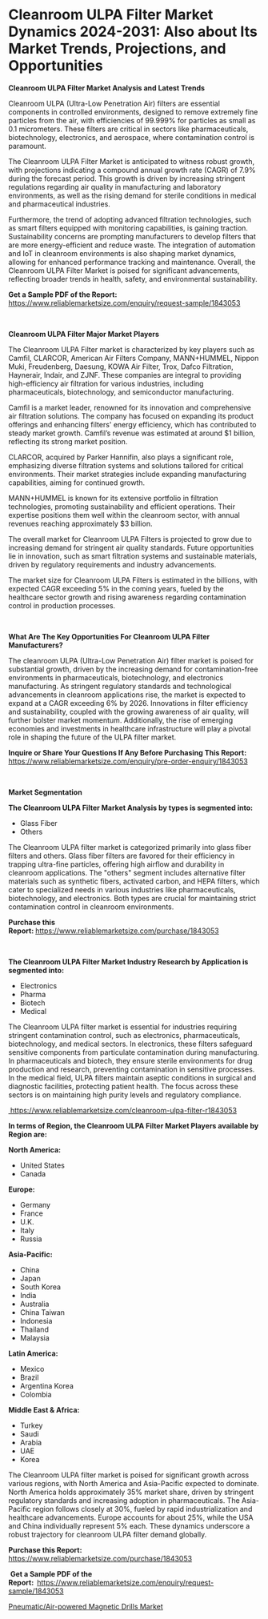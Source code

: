 <p><h1>Cleanroom ULPA Filter Market Dynamics 2024-2031: Also about Its Market Trends, Projections, and Opportunities</h1></p><p><strong>Cleanroom ULPA Filter Market Analysis and Latest Trends</strong></p>
<p><p>Cleanroom ULPA (Ultra-Low Penetration Air) filters are essential components in controlled environments, designed to remove extremely fine particles from the air, with efficiencies of 99.999% for particles as small as 0.1 micrometers. These filters are critical in sectors like pharmaceuticals, biotechnology, electronics, and aerospace, where contamination control is paramount.</p><p>The Cleanroom ULPA Filter Market is anticipated to witness robust growth, with projections indicating a compound annual growth rate (CAGR) of 7.9% during the forecast period. This growth is driven by increasing stringent regulations regarding air quality in manufacturing and laboratory environments, as well as the rising demand for sterile conditions in medical and pharmaceutical industries. </p><p>Furthermore, the trend of adopting advanced filtration technologies, such as smart filters equipped with monitoring capabilities, is gaining traction. Sustainability concerns are prompting manufacturers to develop filters that are more energy-efficient and reduce waste. The integration of automation and IoT in cleanroom environments is also shaping market dynamics, allowing for enhanced performance tracking and maintenance. Overall, the Cleanroom ULPA Filter Market is poised for significant advancements, reflecting broader trends in health, safety, and environmental sustainability.</p></p>
<p><strong>Get a Sample PDF of the Report:&nbsp;</strong> <a href="https://www.reliablemarketsize.com/enquiry/request-sample/1843053?utm_campaign=2005&utm_medium=2&utm_source=Github&utm_content=ia&utm_term=01012025&utm_id=cleanroom-ulpa-filter">https://www.reliablemarketsize.com/enquiry/request-sample/1843053</a></p>
<p>&nbsp;</p>
<p><strong>Cleanroom ULPA Filter Major Market Players</strong></p>
<p><p>The Cleanroom ULPA Filter market is characterized by key players such as Camfil, CLARCOR, American Air Filters Company, MANN+HUMMEL, Nippon Muki, Freudenberg, Daesung, KOWA Air Filter, Trox, Dafco Filtration, Haynerair, Indair, and ZJNF. These companies are integral to providing high-efficiency air filtration for various industries, including pharmaceuticals, biotechnology, and semiconductor manufacturing.</p><p>Camfil is a market leader, renowned for its innovation and comprehensive air filtration solutions. The company has focused on expanding its product offerings and enhancing filters' energy efficiency, which has contributed to steady market growth. Camfil’s revenue was estimated at around $1 billion, reflecting its strong market position.</p><p>CLARCOR, acquired by Parker Hannifin, also plays a significant role, emphasizing diverse filtration systems and solutions tailored for critical environments. Their market strategies include expanding manufacturing capabilities, aiming for continued growth.</p><p>MANN+HUMMEL is known for its extensive portfolio in filtration technologies, promoting sustainability and efficient operations. Their expertise positions them well within the cleanroom sector, with annual revenues reaching approximately $3 billion.</p><p>The overall market for Cleanroom ULPA Filters is projected to grow due to increasing demand for stringent air quality standards. Future opportunities lie in innovation, such as smart filtration systems and sustainable materials, driven by regulatory requirements and industry advancements.</p><p>The market size for Cleanroom ULPA Filters is estimated in the billions, with expected CAGR exceeding 5% in the coming years, fueled by the healthcare sector growth and rising awareness regarding contamination control in production processes.</p></p>
<p>&nbsp;</p>
<p><strong>What Are The Key Opportunities For Cleanroom ULPA Filter Manufacturers?</strong></p>
<p><p>The cleanroom ULPA (Ultra-Low Penetration Air) filter market is poised for substantial growth, driven by the increasing demand for contamination-free environments in pharmaceuticals, biotechnology, and electronics manufacturing. As stringent regulatory standards and technological advancements in cleanroom applications rise, the market is expected to expand at a CAGR exceeding 6% by 2026. Innovations in filter efficiency and sustainability, coupled with the growing awareness of air quality, will further bolster market momentum. Additionally, the rise of emerging economies and investments in healthcare infrastructure will play a pivotal role in shaping the future of the ULPA filter market.</p></p>
<p><strong>Inquire or Share Your Questions If Any Before Purchasing This Report:</strong> <a href="https://www.reliablemarketsize.com/enquiry/pre-order-enquiry/1843053?utm_campaign=2005&utm_medium=2&utm_source=Github&utm_content=ia&utm_term=01012025&utm_id=cleanroom-ulpa-filter">https://www.reliablemarketsize.com/enquiry/pre-order-enquiry/1843053</a></p>
<p>&nbsp;</p>
<p><strong>Market Segmentation</strong></p>
<p><strong>The Cleanroom ULPA Filter Market Analysis by types is segmented into:</strong></p>
<p><ul><li>Glass Fiber</li><li>Others</li></ul></p>
<p><p>The Cleanroom ULPA filter market is categorized primarily into glass fiber filters and others. Glass fiber filters are favored for their efficiency in trapping ultra-fine particles, offering high airflow and durability in cleanroom applications. The "others" segment includes alternative filter materials such as synthetic fibers, activated carbon, and HEPA filters, which cater to specialized needs in various industries like pharmaceuticals, biotechnology, and electronics. Both types are crucial for maintaining strict contamination control in cleanroom environments.</p></p>
<p><strong>Purchase this Report:&nbsp;</strong><a href="https://www.reliablemarketsize.com/purchase/1843053?utm_campaign=2005&utm_medium=2&utm_source=Github&utm_content=ia&utm_term=01012025&utm_id=cleanroom-ulpa-filter">https://www.reliablemarketsize.com/purchase/1843053</a></p>
<p>&nbsp;</p>
<p><strong>The Cleanroom ULPA Filter Market Industry Research by Application is segmented into:</strong></p>
<p><ul><li>Electronics</li><li>Pharma</li><li>Biotech</li><li>Medical</li></ul></p>
<p><p>The Cleanroom ULPA filter market is essential for industries requiring stringent contamination control, such as electronics, pharmaceuticals, biotechnology, and medical sectors. In electronics, these filters safeguard sensitive components from particulate contamination during manufacturing. In pharmaceuticals and biotech, they ensure sterile environments for drug production and research, preventing contamination in sensitive processes. In the medical field, ULPA filters maintain aseptic conditions in surgical and diagnostic facilities, protecting patient health. The focus across these sectors is on maintaining high purity levels and regulatory compliance.</p></p>
<p><a href="https://www.reliablemarketsize.com/cleanroom-ulpa-filter-r1843053?utm_campaign=2005&utm_medium=2&utm_source=Github&utm_content=ia&utm_term=01012025&utm_id=cleanroom-ulpa-filter">&nbsp;https://www.reliablemarketsize.com/cleanroom-ulpa-filter-r1843053</a></p>
<p><strong>In terms of Region, the Cleanroom ULPA Filter Market Players available by Region are:</strong></p>
<p>
    <p> <strong> North America: </strong>
        <ul>
            <li>United States</li>
            <li>Canada</li>
        </ul>
        </p> 
    <p> <strong> Europe: </strong>
        <ul>
            <li>Germany</li>
            <li>France</li>
            <li>U.K.</li>
            <li>Italy</li>
            <li>Russia</li>
        </ul>
        </p> 
    <p> <strong> Asia-Pacific: </strong>
        <ul>
            <li>China</li>
            <li>Japan</li>
            <li>South Korea</li>
            <li>India</li>
            <li>Australia</li>
            <li>China Taiwan</li>
            <li>Indonesia</li>
            <li>Thailand</li>
            <li>Malaysia</li>
        </ul>
        </p> 
    <p> <strong> Latin America: </strong>
        <ul>
            <li>Mexico</li>
            <li>Brazil</li>
            <li>Argentina Korea</li>
            <li>Colombia</li>
        </ul>
        </p> 
    <p> <strong> Middle East & Africa: </strong>
        <ul>
            <li>Turkey</li>
            <li>Saudi</li>
            <li>Arabia</li>
            <li>UAE</li>
            <li>Korea</li>
        </ul>
    </p>
    </p>
<p><p>The Cleanroom ULPA filter market is poised for significant growth across various regions, with North America and Asia-Pacific expected to dominate. North America holds approximately 35% market share, driven by stringent regulatory standards and increasing adoption in pharmaceuticals. The Asia-Pacific region follows closely at 30%, fueled by rapid industrialization and healthcare advancements. Europe accounts for about 25%, while the USA and China individually represent 5% each. These dynamics underscore a robust trajectory for cleanroom ULPA filter demand globally.</p></p>
<p><strong>Purchase this Report: </strong><a href="https://www.reliablemarketsize.com/purchase/1843053?utm_campaign=2005&utm_medium=2&utm_source=Github&utm_content=ia&utm_term=01012025&utm_id=cleanroom-ulpa-filter">https://www.reliablemarketsize.com/purchase/1843053</a></p>
<p>&nbsp;<strong>Get a Sample PDF of the Report:&nbsp;&nbsp;</strong><a href="https://www.reliablemarketsize.com/enquiry/request-sample/1843053?utm_campaign=2005&utm_medium=2&utm_source=Github&utm_content=ia&utm_term=01012025&utm_id=cleanroom-ulpa-filter">https://www.reliablemarketsize.com/enquiry/request-sample/1843053</a></p>
<p><strong></strong></p>
<p><p><a href="https://github.com/lylyparadise/Market-Research-Report-List-5/blob/main/pneumaticair-powered-magnetic-drills-market.md?utm_campaign=2005&utm_medium=2&utm_source=Github&utm_content=ia&utm_term=01012025&utm_id=cleanroom-ulpa-filter">Pneumatic/Air-powered Magnetic Drills Market</a></p></p>